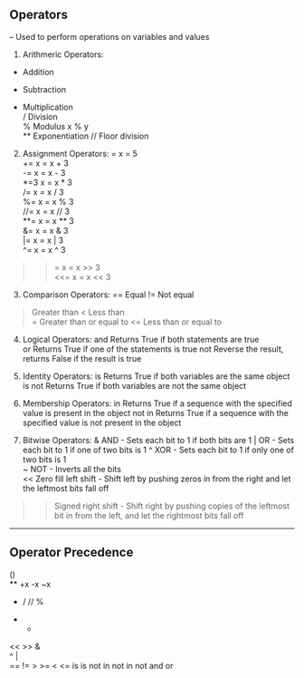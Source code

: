 Operators
---------
– Used to perform operations on variables and values

1. Arithmeric Operators:
+	Addition		
-	Subtraction		
*	Multiplication	
/	Division		
%	Modulus	x % y	
**	Exponentiation
//	Floor division

2. Assignment Operators:
=	x = 5	
+=	x = x + 3	
-=	x = x - 3	
*=3	x = x * 3	
/=	x = x / 3	
%=	x = x % 3	
//=	x = x // 3	
**=	x = x ** 3	
&=	x = x & 3	
|=	x = x | 3	
^=	x = x ^ 3	
>>=	x = x >> 3	
<<=	x = x << 3

3. Comparison Operators:
==	Equal
!=	Not equal
>	Greater than
<	Less than	
>=	Greater than or equal to
<=	Less than or equal to

4. Logical Operators:
and 	Returns True if both statements are true	
or	Returns True if one of the statements is true
not	Reverse the result, returns False if the result is true

5. Identity Operators:
is 	Returns True if both variables are the same object
is not	Returns True if both variables are not the same object

6. Membership Operators:
in 	Returns True if a sequence with the specified value is present in the object
not in	Returns True if a sequence with the specified value is not present in the object

7. Bitwise Operators:
& 	AND - Sets each bit to 1 if both bits are 1	
|	OR - Sets each bit to 1 if one of two bits is 1	
^	XOR - Sets each bit to 1 if only one of two bits is 1	
~	NOT - Inverts all the bits	
<<	Zero fill left shift - Shift left by pushing zeros in from the right and let the leftmost bits fall off
>>	Signed right shift - Shift right by pushing copies of the leftmost bit in from the left, and let the rightmost bits fall off
---------------------------------


Operator Precedence
-------------------
()	
**
+x  -x  ~x	
*  /  //  %
+  -	
<<  >>
&	
^
|	
==  !=  >  >=  <  <=  is  is not  in  not in
not	
and
or